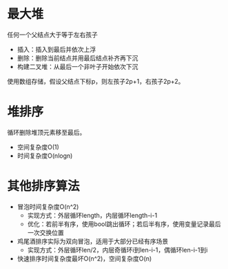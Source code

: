 # 最大堆

任何一个父结点大于等于左右孩子

- 插入：插入到最后并依次上浮
- 删除：删除当前结点并用最后结点补齐再下沉
- 构建二叉堆：从最后一个非叶子开始依次下沉

使用数组存储，假设父结点下标p，则左孩子2p+1，右孩子2p+2。

# 堆排序

循环删除堆顶元素移至最后。

- 空间复杂度O(1)
- 时间复杂度O(nlogn)

# 其他排序算法

- 冒泡时间复杂度O(n^2)
  - 实现方式：外层循环length，内层循环length-i-1
  - 优化：若前半有序，使用bool跳出循环；若后半有序，使用变量记录最后一次交换位置
- 鸡尾酒排序实际为双向冒泡，适用于大部分已经有序场景
  - 实现方式：外层循环len/2，内层奇循环i到len-i-1，偶循环len-i-1到i
- 快速排序时间复杂度最坏O(n^2)，空间复杂度O(n)
